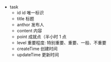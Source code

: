 - task
	- id					id 唯一标识
	- title				标题
	- anthor			发布人
	- content			内容
	- point				成就点（半小时 1 点
	- level 			重要程度: 特别重要、重要、一般、不重要
	- createTime	创建时间
	- updateTime	更新时间